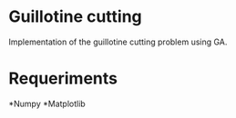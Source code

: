 # Guillotine cutting
Implementation of the guillotine cutting problem using GA. 

# Requeriments
*Numpy
*Matplotlib
